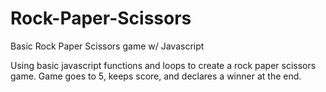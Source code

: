 # Rock-Paper-Scissors
Basic Rock Paper Scissors game w/ Javascript

Using basic javascript functions and loops to create a rock paper scissors game.
Game goes to 5, keeps score, and declares a winner at the end. 
